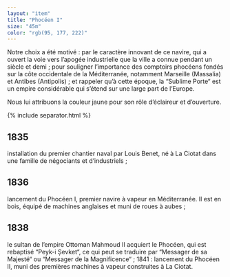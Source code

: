 ```yaml
---
layout: "item"
title: "Phocéen I"
size: "45m"
color: "rgb(95, 177, 222)"
---
```


Notre choix a été motivé :par le caractère innovant de ce navire, qui a ouvert la voie vers l’apogée industrielle que la ville a connue pendant un siècle et demi ;pour souligner l’importance des comptoirs phocéens fondés sur la côte occidentale de la Méditerranée, notamment Marseille (Massalia) et Antibes (Antipolis) ;et rappeler qu’à cette époque, la “Sublime Porte“ est un empire considérable qui s’étend sur une large part de l’Europe.
Nous lui attribuons la couleur jaune pour son rôle d’éclaireur et d’ouverture.

{% include separator.html %}

1835
----

installation du premier chantier naval par Louis Benet, né à La Ciotat dans une famille de négociants et d’industriels ;

1836
----

lancement du Phocéen I, premier navire à vapeur en Méditerranée. Il est en bois, équipé de machines anglaises et muni de roues à aubes ;

1838
--------------

le sultan de l’empire Ottoman Mahmoud II acquiert le Phocéen, qui est rebaptisé “Peyk-i Șevket“, ce qui peut se traduire par “Messager de sa Majesté“ ou “Messager de la Magnificence“ ; 1841 : lancement du Phocéen II, muni des premières machines à vapeur construites à La Ciotat.

